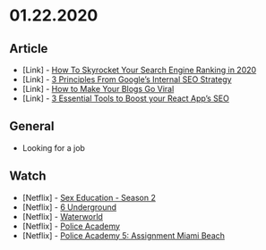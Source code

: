 # 01.22.2020

## Article

- \[Link\] - [How To Skyrocket Your Search Engine Ranking in 2020](https://medium.com/@goldenwaym/how-to-skyrocket-your-search-engine-ranking-in-2020-3bfc116c87f2)
- \[Link\] - [3 Principles From Google’s Internal SEO Strategy](https://medium.com/better-marketing/3-principles-from-googles-internal-seo-strategy-10b3497f7b2b)
- \[Link\] - [How to Make Your Blogs Go Viral](https://medium.com/swlh/how-to-make-your-blogs-go-viral-7d45b6bcbe44)
- \[Link\] - [3 Essential Tools to Boost your React App’s SEO](https://medium.com/@prestonwallace/3-ways-improve-react-seo-without-isomorphic-app-a6354595e400)

## General

- Looking for a job

## Watch

- \[Netflix\] - [Sex Education - Season 2](https://www.themoviedb.org/tv/81356-sex-education/season/2)
- \[Netflix\] - [6 Underground](https://letterboxd.com/hemersonvianna/film/6-underground/)
- \[Netflix\] - [Waterworld](https://letterboxd.com/hemersonvianna/film/waterworld/)
- \[Netflix\] - [Police Academy](https://letterboxd.com/hemersonvianna/film/police-academy/)
- \[Netflix\] - [Police Academy 5: Assignment Miami Beach](https://letterboxd.com/hemersonvianna/film/police-academy-5-assignment-miami-beach/)
